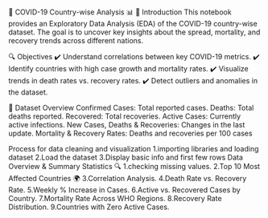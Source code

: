 🦠 COVID-19 Country-wise Analysis 📊
📌 Introduction This notebook provides an Exploratory Data Analysis (EDA) of the COVID-19 country-wise dataset.
The goal is to uncover key insights about the spread, mortality, and recovery trends across different nations.

🔍 Objectives 
✔️ Understand correlations between key COVID-19 metrics.
✔️ Identify countries with high case growth and mortality rates.
✔️ Visualize trends in death rates vs. recovery rates. 
✔️ Detect outliers and anomalies in the dataset.

📂 Dataset Overview Confirmed Cases:
Total reported cases. Deaths: Total deaths reported.
Recovered: Total recoveries. 
Active Cases: Currently active infections. 
New Cases, Deaths & Recoveries: Changes in the last update.
Mortality & Recovery Rates: Deaths and recoveries per 100 cases

Process for data cleaning and visualization 
    1.importing libraries and loading dataset 
    2.Load the dataset
    3.Display basic info and first few rows
Data Overview & Summary Statistics 🔍 
    1.checking missing values.
    2.Top 10 Most Affected Countries 🌍 
    3.Correlation Analysis.
    4.Death Rate vs. Recovery Rate.
    5.Weekly % Increase in Cases.
    6.Active vs. Recovered Cases by Country.
    7.Mortality Rate Across WHO Regions.
    8.Recovery Rate Distribution.
    9.Countries with Zero Active Cases.
